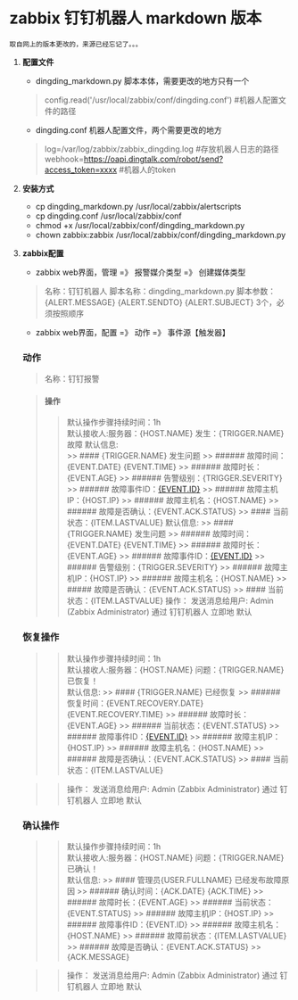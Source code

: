 # zabbix 钉钉机器人 markdown 版本
    取自网上的版本更改的，来源已经忘记了。。。

1.  **配置文件**
    - dingding_markdown.py 脚本本体，需要更改的地方只有一个
    > config.read('/usr/local/zabbix/conf/dingding.conf') #机器人配置文件的路径
    - dingding.conf 机器人配置文件，两个需要更改的地方
    > log=/var/log/zabbix/zabbix_dingding.log #存放机器人日志的路径
    > webhook=https://oapi.dingtalk.com/robot/send?access_token=xxxx #机器人的token

2.  **安装方式**
    - cp dingding_markdown.py /usr/local/zabbix/alertscripts
    - cp dingding.conf /usr/local/zabbix/conf
    - chmod +x /usr/local/zabbix/conf/dingding_markdown.py
    - chown zabbix:zabbix /usr/local/zabbix/conf/dingding_markdown.py

3.  **zabbix配置**
    - zabbix web界面，管理 =》 报警媒介类型 =》 创建媒体类型
    > 名称：钉钉机器人
    > 脚本名称：dingding_markdown.py
    > 脚本参数：{ALERT.MESSAGE} {ALERT.SENDTO} {ALERT.SUBJECT} 3个，必须按照顺序
    - zabbix web界面，配置 =》 动作 =》 事件源【触发器】
    ### 动作
     > 名称：钉钉报警

     > #### 操作
     >> 默认操作步骤持续时间：1h <br>
     >> 默认接收人:服务器：{HOST.NAME} 发生：{TRIGGER.NAME}故障
     >> 默认信息: <br>
            >>     #### {TRIGGER.NAME} 发生问题
            >>     ###### 故障时间：{EVENT.DATE} {EVENT.TIME}
            >>     ###### 故障时长：{EVENT.AGE}
            >>     ###### 告警级别：{TRIGGER.SEVERITY}
            >>     ###### 故障事件ID：[{EVENT.ID}](http://这边替换掉zabbix的ip或是域名/tr_events.php?triggerid={TRIGGER.ID}&eventid={EVENT.ID})
            >>     ###### 故障主机IP：{HOST.IP}
            >>     ###### 故障主机名：{HOST.NAME}
            >>     ###### 故障是否确认：{EVENT.ACK.STATUS}
            >>     #### 当前状态：{ITEM.LASTVALUE}
     >> 默认信息:
             >>     #### {TRIGGER.NAME} 发生问题
             >>     ###### 故障时间：{EVENT.DATE} {EVENT.TIME}
             >>     ###### 故障时长：{EVENT.AGE}
             >>     ###### 故障事件ID：[{EVENT.ID}](http://这边替换掉zabbix的ip或是域名/tr_events.php?triggerid={TRIGGER.ID}&eventid={EVENT.ID})
             >>     ###### 告警级别：{TRIGGER.SEVERITY}
             >>     ###### 故障主机IP：{HOST.IP}
             >>     ###### 故障主机名：{HOST.NAME}
             >>     ##### 故障是否确认：{EVENT.ACK.STATUS}
             >>     #### 当前状态：{ITEM.LASTVALUE}
     >> 操作：
     >>     发送消息给用户: Admin (Zabbix Administrator) 通过 钉钉机器人 立即地 默认

     ### 恢复操作
     >> 默认操作步骤持续时间：1h <br>
     >> 默认接收人:服务器：{HOST.NAME} 问题：{TRIGGER.NAME}已恢复！ <br>
     >> 默认信息:
          >>     #### {TRIGGER.NAME} 已经恢复
          >>     ###### 恢复时间：{EVENT.RECOVERY.DATE} {EVENT.RECOVERY.TIME}
          >>     ###### 故障时长：{EVENT.AGE}
          >>     ###### 当前状态：{EVENT.STATUS}
          >>     ###### 故障事件ID：[{EVENT.ID}](http://这边替换掉zabbix的ip或是域名/tr_events.php?triggerid={TRIGGER.ID}&eventid={EVENT.ID})
          >>     ###### 故障主机IP：{HOST.IP}
          >>     ###### 故障主机名：{HOST.NAME}
          >>     ###### 故障是否确认：{EVENT.ACK.STATUS}
          >>     #### 当前状态：{ITEM.LASTVALUE}

     >> 操作：
     >>     发送消息给用户: Admin (Zabbix Administrator) 通过 钉钉机器人 立即地 默认

     ### 确认操作
     >> 默认操作步骤持续时间：1h <br>
     >> 默认接收人:服务器：{HOST.NAME} 问题：{TRIGGER.NAME}已确认！ <br>
     >> 默认信息:
          >>     #### 管理员{USER.FULLNAME} 已经发布故障原因
          >>     ###### 确认时间：{ACK.DATE} {ACK.TIME}
          >>     ###### 故障时长：{EVENT.AGE}
          >>     ###### 当前状态：{EVENT.STATUS}
          >>     ###### 故障主机IP：{HOST.IP}
          >>     ###### 故障事件ID：{EVENT.ID}
          >>     ###### 故障主机名：{HOST.NAME}
          >>     ###### 故障前状态：{ITEM.LASTVALUE}
          >>     ###### 故障是否确认：{EVENT.ACK.STATUS}
          >>     {ACK.MESSAGE}

     >> 操作：
     >>     发送消息给用户: Admin (Zabbix Administrator) 通过 钉钉机器人 立即地 默认
